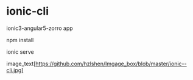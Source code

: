 # ionic-cli
ionic3-angular5-zorro app

npm install 

ionic serve

image_text[https://github.com/hzlshen/Imgage_box/blob/master/ionic--cli.jpg]
